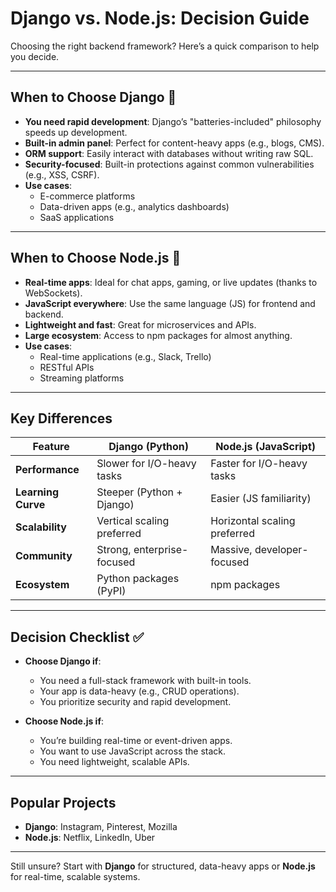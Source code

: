 # Django vs. Node.js: Decision Guide  

Choosing the right backend framework? Here’s a quick comparison to help you decide.  

---

## **When to Choose Django** 🐍  
- **You need rapid development**: Django’s "batteries-included" philosophy speeds up development.  
- **Built-in admin panel**: Perfect for content-heavy apps (e.g., blogs, CMS).  
- **ORM support**: Easily interact with databases without writing raw SQL.  
- **Security-focused**: Built-in protections against common vulnerabilities (e.g., XSS, CSRF).  
- **Use cases**:  
  - E-commerce platforms  
  - Data-driven apps (e.g., analytics dashboards)  
  - SaaS applications  

---

## **When to Choose Node.js** 🚀  
- **Real-time apps**: Ideal for chat apps, gaming, or live updates (thanks to WebSockets).  
- **JavaScript everywhere**: Use the same language (JS) for frontend and backend.  
- **Lightweight and fast**: Great for microservices and APIs.  
- **Large ecosystem**: Access to npm packages for almost anything.  
- **Use cases**:  
  - Real-time applications (e.g., Slack, Trello)  
  - RESTful APIs  
  - Streaming platforms  

---

## **Key Differences**  

| Feature                | Django (Python)               | Node.js (JavaScript)         |  
|------------------------|-------------------------------|------------------------------|  
| **Performance**         | Slower for I/O-heavy tasks    | Faster for I/O-heavy tasks   |  
| **Learning Curve**      | Steeper (Python + Django)     | Easier (JS familiarity)      |  
| **Scalability**         | Vertical scaling preferred    | Horizontal scaling preferred |  
| **Community**           | Strong, enterprise-focused   | Massive, developer-focused   |  
| **Ecosystem**           | Python packages (PyPI)       | npm packages                 |  

---

## **Decision Checklist** ✅  
- **Choose Django if**:  
  - You need a full-stack framework with built-in tools.  
  - Your app is data-heavy (e.g., CRUD operations).  
  - You prioritize security and rapid development.  

- **Choose Node.js if**:  
  - You’re building real-time or event-driven apps.  
  - You want to use JavaScript across the stack.  
  - You need lightweight, scalable APIs.  

---

## **Popular Projects**  
- **Django**: Instagram, Pinterest, Mozilla  
- **Node.js**: Netflix, LinkedIn, Uber  

---

Still unsure? Start with **Django** for structured, data-heavy apps or **Node.js** for real-time, scalable systems.  
